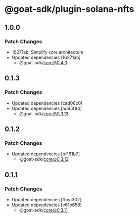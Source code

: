 # @goat-sdk/plugin-solana-nfts

## 1.0.0

### Patch Changes

- 16271ab: Simplify core architecture
- Updated dependencies [16271ab]
  - @goat-sdk/core@0.4.0

## 0.1.3

### Patch Changes

- Updated dependencies [cad06c0]
- Updated dependencies [ad45f94]
  - @goat-sdk/core@0.3.13

## 0.1.2

### Patch Changes

- Updated dependencies [bf161b7]
  - @goat-sdk/core@0.3.12

## 0.1.1

### Patch Changes

- Updated dependencies [f5ea302]
- Updated dependencies [e61b658]
  - @goat-sdk/core@0.3.11

